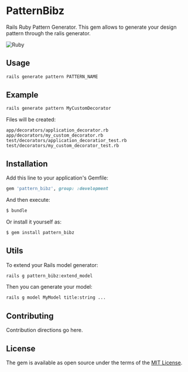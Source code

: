 # PatternBibz

Rails Ruby Pattern Generator.
This gem allows to generate your design pattern through the ralis generator.

![Ruby](https://github.com/thooams/pattern_bibz/workflows/Ruby/badge.svg)

## Usage

```bash
rails generate pattern PATTERN_NAME
```

## Example

```bash
rails generate pattern MyCustomDecorator
```

Files will be created:

    app/decorators/application_decorator.rb
    app/decorators/my_custom_decorator.rb
    test/decorators/application_decoratior_test.rb
    test/decorators/my_custom_decorator_test.rb

## Installation

Add this line to your application's Gemfile:

```ruby
gem 'pattern_bibz', group: :development
```

And then execute:

```bash
$ bundle
```

Or install it yourself as:

```bash
$ gem install pattern_bibz
```

## Utils
To extend your Rails model generator:

```bash
rails g pattern_bibz:extend_model
```

Then you can generate your model:

```bash
rails g model MyModel title:string ...
```

## Contributing

Contribution directions go here.

## License

The gem is available as open source under the terms of the [MIT License](https://opensource.org/licenses/MIT).
